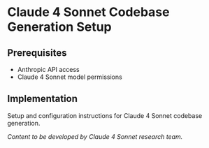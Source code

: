 # Claude 4 Sonnet Codebase Generation Setup

## Prerequisites
- Anthropic API access
- Claude 4 Sonnet model permissions

## Implementation
Setup and configuration instructions for Claude 4 Sonnet codebase generation.

*Content to be developed by Claude 4 Sonnet research team.*